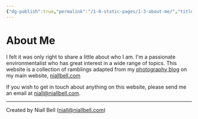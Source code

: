 ```yaml
---
{"dg-publish":true,"permalink":"/1-0-static-pages/1-3-about-me/","title":"About Me","noteIcon":"default","created":"2024-04-08T10:42:25.691+01:00","updated":"2024-04-14T23:03:37.599+01:00"}
---
```


# About Me

I felt it was only right to share a little about who I am. I'm a passionate environmentalist who has great interest in a wide range of topics. This website is a collection of ramblings adapted from my [photography blog](https://niallbell.com/blog/) on my main website, [niallbell.com](https://niallbell.com/)

If you wish to get in touch about anything on this website, please send me an email at niall@niallbell.com.















---
Created by Niall Bell (niall@niallbell.com)
